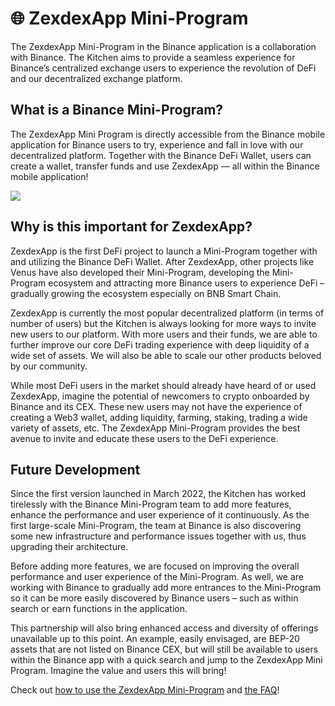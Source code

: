 # 🌐 ZexdexApp Mini-Program

The ZexdexApp Mini-Program in the Binance application is a collaboration with Binance. The Kitchen aims to provide a seamless experience for Binance’s centralized exchange users to experience the revolution of DeFi and our decentralized exchange platform.

## What is a Binance Mini-Program?

The ZexdexApp Mini Program is directly accessible from the Binance mobile application for Binance users to try, experience and fall in love with our decentralized platform. Together with the Binance DeFi Wallet, users can create a wallet, transfer funds and use ZexdexApp — all within the Binance mobile application!

![](https://lh6.googleusercontent.com/LFoWSjb-KYXpww_tYmGu0C-t3M5RhmGkz4O46y7XGTuUnmA7fDXOxsVowcmmNjv0bYE3yZ9B0GJWqFmEJIeP1gFacxqwO4LOVxwKqxsvg2H-CS9a--pQIYdKjTiPIguZnZXdJmrny4da0z-MCY7PvHE)

## Why is this important for ZexdexApp?

ZexdexApp is the first DeFi project to launch a Mini-Program together with and utilizing the Binance DeFi Wallet. After ZexdexApp, other projects like Venus have also developed their Mini-Program, developing the Mini-Program ecosystem and attracting more Binance users to experience DeFi – gradually growing the ecosystem especially on BNB Smart Chain.

ZexdexApp is currently the most popular decentralized platform (in terms of number of users) but the Kitchen is always looking for more ways to invite new users to our platform. With more users and their funds, we are able to further improve our core DeFi trading experience with deep liquidity of a wide set of assets. We will also be able to scale our other products beloved by our community.

While most DeFi users in the market should already have heard of or used ZexdexApp, imagine the potential of newcomers to crypto onboarded by Binance and its CEX. These new users may not have the experience of creating a Web3 wallet, adding liquidity, farming, staking, trading a wide variety of assets, etc. The ZexdexApp Mini-Program provides the best avenue to invite and educate these users to the DeFi experience.

## Future Development

Since the first version launched in March 2022, the Kitchen has worked tirelessly with the Binance Mini-Program team to add more features, enhance the performance and user experience of it continuously. As the first large-scale Mini-Program, the team at Binance is also discovering some new infrastructure and performance issues together with us, thus upgrading their architecture.

Before adding more features, we are focused on improving the overall performance and user experience of the Mini-Program. As well, we are working with Binance to gradually add more entrances to the Mini-Program so it can be more easily discovered by Binance users – such as within search or earn functions in the application.

This partnership will also bring enhanced access and diversity of offerings unavailable up to this point. An example, easily envisaged, are BEP-20 assets that are not listed on Binance CEX, but will still be available to users within the Binance app with a quick search and jump to the ZexdexApp Mini Program. Imagine the value and users this will bring!

Check out [how to use the ZexdexApp Mini-Program](https://docs.zexdex.app/products/panzDEXswap-mini-program/how-to-use-panzDEXswap-mini-program) and [the FAQ](https://docs.zexdex.app/products/panzDEXswap-mini-program/mini-program-faq)!
